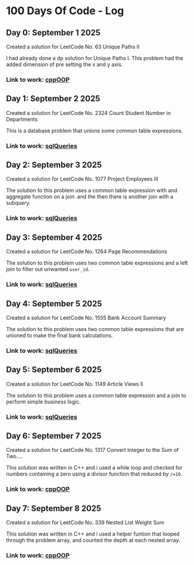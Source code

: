 # 100 Days Of Code - Log

## Day 0: September 1 2025

Created a solution for LeetCode No. 63 Unique Paths II

I had already done a dp solution for Unique Paths I. This problem had the added dimension of pre setting the x and y axis.

### Link to work: [cppOOP](https://github.com/DaveP80/cppOOP)
## Day 1: September 2 2025

Created a solution for LeetCode No. 2324 Count Student Number in Departments

This is a database problem that unions some common table expressions.

### Link to work: [sqlQueries](https://github.com/DaveP80/sqlQueries)
## Day 2: September 3 2025

Created a solution for LeetCode No. 1077 Project Employees III

The solution to this problem uses a common table expression with and aggregate function on a join. and the then there is
another join with a subquery.

### Link to work: [sqlQueries](https://github.com/DaveP80/sqlQueries)
## Day 3: September 4 2025

Created a solution for LeetCode No. 1264 Page Recommendations

The solution to this problem uses two common table expressions and a left join to filter out unwanted `user_id`.

### Link to work: [sqlQueries](https://github.com/DaveP80/sqlQueries)
## Day 4: September 5 2025

Created a solution for LeetCode No. 1555 Bank Account Summary

The solution to this problem uses two common table expressions that are unioned to make the final
bank calculations.

### Link to work: [sqlQueries](https://github.com/DaveP80/sqlQueries)
## Day 5: September 6 2025

Created a solution for LeetCode No. 1149 Article Views II

The solution to this problem uses a common table expression and a join to perform simple
business logic.

### Link to work: [sqlQueries](https://github.com/DaveP80/sqlQueries)
## Day 6: September 7 2025

Created a solution for LeetCode No. 1317 Convert Integer to the Sum of Two....

This solution was written in C++ and i used a while loop and checked for numbers containing a zero using a 
divisor function that reduced by `/=10`.

### Link to work: [cppOOP](https://github.com/DaveP80/cppOOP)
## Day 7: September 8 2025

Created a solution for LeetCode No. 339 Nested List Weight Sum

This solution was written in C++ and i used a helper funtion that looped through the problem array,
and counted the depth at each nested array.

### Link to work: [cppOOP](https://github.com/DaveP80/cppOOP)